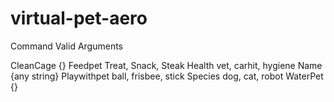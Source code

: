 # virtual-pet-aero

Command                              Valid Arguments

CleanCage                             {}
Feedpet                              Treat, Snack, Steak
Health                               vet, carhit, hygiene
Name                                 {any string}
Playwithpet                          ball, frisbee, stick
Species                              dog, cat, robot
WaterPet                              {}